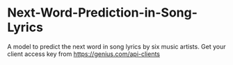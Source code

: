 # Next-Word-Prediction-in-Song-Lyrics
A model to predict the next word in song lyrics by six music artists. Get your client access key from https://genius.com/api-clients
